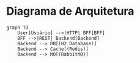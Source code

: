 # Diagrama de Arquitetura

```mermaid
graph TD
    User[Usuário] -->|HTTP| BFF[BFF]
    BFF -->|REST| Backend[Backend]
    Backend --> DB[(H2 Database)]
    Backend --> Cache[(Redis)]
    Backend --> MQ[(RabbitMQ)]
